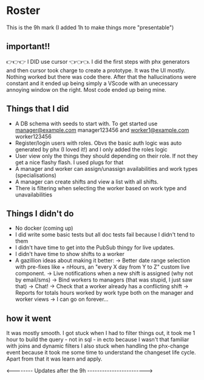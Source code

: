 # Roster

This is the 9h mark (I added 1h to make things more "presentable")

## important!!

👉👉👉 I DID use cursor 👈👈👈. 
I did the first steps with phx generators and then cursor took charge to create a prototype. It was the UI mostly. Nothing worked but there was code there. After that
the hallucinations were constant and it ended up being simply a VScode with an unecessary 
annoying window on the right. Most code ended up being mine. 

## Things that I did

- A DB schema with seeds to start with. 
To get started use manager@example.com manager123456 and worker1@example.com worker123456
- Register/login users with roles. Obvs the basic auth logic was auto generated by phx (I loved it!) 
and I only added the roles logic
- User view only the things they should depending on their role. If not they get a nice flashy flash. I used plugs for that
- A manager and worker can assign/unassign  availabilities and work types (specialisations)
- A manager can create shifts and view a list with all shifts. 
- There is filtering when selecting the worker based on work type and unavailabilities

## Things I didn't do

- No docker (coming up)
- I did write some basic tests but all doc tests fail because I didn't tend to them
- I didn't have time to get into the PubSub thingy for live updates. 
- I didn't have time to show shifts to a worker
- A gazillion ideas about making it better:
  -> Better date range selection with pre-fixes like + nHours, an "every X day from Y to Z" custom live component.
  -> Live notifications when a new shift is assigned (why not by email/sms)
  -> Bind workers to managers (that was stupid, I just saw that)
  -> Chat! 
  -> Check that a worker already has a conflicting shift
  -> Reports for totals hours worked by work type both on the manager and worker views 
  -> I can go on forever... 

## how it went
It was mostly smooth. I got stuck when I had to filter things out, it took me 1 hour to build the query - not in sql - in ecto because I wasn't that familiar with joins and dynamic filters
I also stuck when handling the phx-change event because it took me some time to understand the 
changeset life cycle. Apart from that it was learn and apply. 

<-------- Updates after the 9h ------------------------>
